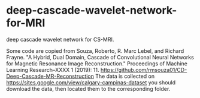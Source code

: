 # deep-cascade-wavelet-network-for-MRI
deep cascade wavelet network for CS-MRI.

Some code are copied from Souza, Roberto, R. Marc Lebel, and Richard Frayne.
"A Hybrid, Dual Domain, Cascade of Convolutional Neural Networks for Magnetic Resonance Image Reconstruction." 
Proceedings of Machine Learning Research–XXXX 1 (2019): 11.
https://github.com/rmsouza01/CD-Deep-Cascade-MR-Reconstruction
The data is collected on https://sites.google.com/view/calgary-campinas-dataset
you should download the data, then located them to the corresponding folder.
